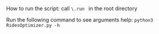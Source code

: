 How to run the script: call ``\.run `` in the root directory

Run the following command to see arguments help: ``python3 RidesOptimizer.py -h``